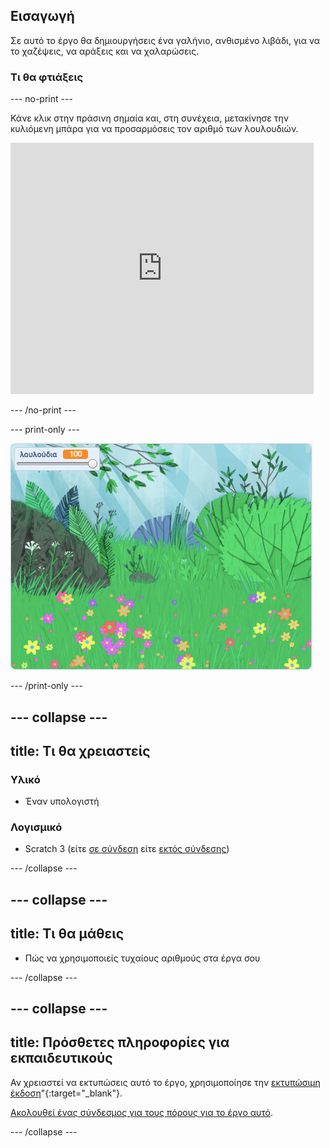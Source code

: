 ## Εισαγωγή

Σε αυτό το έργο θα δημιουργήσεις ένα γαλήνιο, ανθισμένο λιβάδι, για να το χαζέψεις, να αράξεις και να χαλαρώσεις.

### Τι θα φτιάξεις

--- no-print ---

Κάνε κλικ στην πράσινη σημαία και, στη συνέχεια, μετακίνησε την κυλιόμενη μπάρα για να προσαρμόσεις τον αριθμό των λουλουδιών.

<div>
<iframe src="https://scratch.mit.edu/projects/392040712/embed" allowtransparency="true" width="485" height="402" frameborder="0" scrolling="no" allowfullscreen></iframe>
</div>

--- /no-print ---

--- print-only ---

![Ολοκληρωμένο έργο](images/banner.png)

--- /print-only ---

--- collapse ---
---
title: Τι θα χρειαστείς
---

### Υλικό

- Έναν υπολογιστή

### Λογισμικό

+ Scratch 3 (είτε [σε σύνδεση](http://rpf.io/scratchon) είτε [εκτός σύνδεσης](http://rpf.io/scratchoff))

--- /collapse ---

--- collapse ---
---
title: Τι θα μάθεις
---

- Πώς να χρησιμοποιείς τυχαίους αριθμούς στα έργα σου

--- /collapse ---

--- collapse ---
---
title: Πρόσθετες πληροφορίες για εκπαιδευτικούς
---

Αν χρειαστεί να εκτυπώσεις αυτό το έργο, χρησιμοποίησε την [εκτυπώσιμη έκδοση](https://projects.raspberrypi.org/en/projects/mindful-meadow/print)"{:target="_blank"}.

[Ακολουθεί ένας σύνδεσμος για τους πόρους για το έργο αυτό](http://rpf.io/p/en/mindful-meadow-get).

--- /collapse ---
